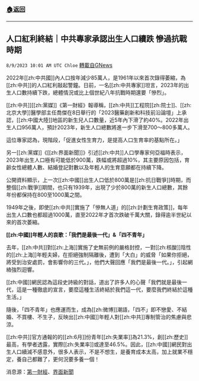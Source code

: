 ###  [:house:返回](README.md)
---


## 人口紅利終結｜中共專家承認出生人口續跌  慘過抗戰時期
`8/9/2023 10:01 AM UTC Chloe` [轉載自GNews](https://gnews.org/articles/1537601)


  
2022年[[zh:中共國]]內人口按年減少85萬人，是1961年以來首次錄得萎縮，為[[zh:中共]]的人口紅利敲起警鐘。日前，一名[[zh:中共專家]]坦言，2023年的出生人口數持續下跌，總體情況或比上個世紀八年抗戰時期還要「慘烈」。

[[zh:中共]][[zh:黨媒]]《第一財經》報導稱，[[zh:中共]]工程院[[zh:院士]]、[[zh:北京大學]]醫學部主任喬傑在8日舉行的「2023醫藥創新和科技前沿論壇」上承認，[[zh:中國大陸]]地區的新生兒人口數量，近5年內下滑了約40%。2022年出生人口956萬人，預計2023年，新生人口總數將進一步下滑至700～800多萬人。

  

這位專家認為，現階段，「促進女性生育力，是提高人口生育率的基點所在。」

  

另一[[zh:黨媒]]《[[zh:界面新聞]]》引述[[zh:中共]]人口學專家何亞福時表示，2023年出生人口極有可能低於900萬，跌幅或將超過10%，其主要原因包括，育齡女性總體人數、結婚登記對數以及年輕人的生育意願都在持續下降。

  

公開資料顯示，上一次[[zh:中國]]出生人口低於800萬是[[zh:抗日戰爭]]時期，而整個[[zh:戰爭]]期間，也只有1939年，出現了少於800萬的新生人口總數，其餘年份都保持在800至1000萬之間。

  

1949年之後，即使[[zh:中共]]實施了「慘無人道」的[[zh:計劃生育政策]]，每年出生人口數也都超過1000萬，直至2022年才首次跌破千萬大關，錄得逾半世紀以來的首次萎縮。

  

**[[zh:中國]]年輕人的哀歌：「我們是最後一代」&「四不青年」**

  

去年，[[zh:中共]]對[[zh:上海]]實施了史無前例的嚴格封控，一對[[zh:核酸]]陰性的[[zh:上海]]年輕夫婦，在拒絕強制隔離後，遭到「大白」的威脅「如果你拒絕，將受到治安處罰，會影響你的三代。」，他們大聲回應「我們是最後一代。」，引起網絡強烈迴響。

  

[[zh:中國]]網民認為這段史詩級的對話，道出了許多人的心聲「我們就是最後一代，這是一種徹底的宣言，要麼這種生活終結於我們這一代，要麼我們終結於這種生活。」

  

隨後，「四不青年」也應運而生，成為[[zh:微博]]潮語，「四不」即不戀愛、不結婚、不買樓、不生子，反映出[[zh:中國]]年輕人對[[zh:中共]]專制管治的焦慮與悲涼。

  

[[zh:中共]]官方通報的的[[zh:6月]]份青年[[zh:失業率]]為21.3%，創[[zh:歷史]]最高，有學者透露，實際[[zh:失業率]]或達至46.5%。因此，[[zh:中國]]網民對出生人口續減不感意外，很多人表示，不是不想生，是養育成本太高，加上就業不穩定，養自己都難了，更何況要多養一個！

消息源：[第一財經](https://www.yicai.com/news/101830212.html)、[界面新聞](https://m.jiemian.com/article/9562187.html)
